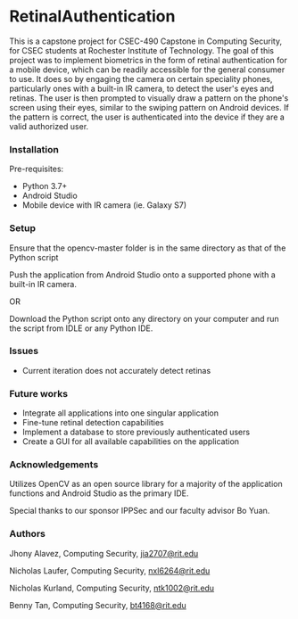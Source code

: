 # RetinalAuthentication
This is a capstone project for CSEC-490 Capstone in Computing Security, for CSEC students at Rochester Institute of Technology. The goal of this project was to implement biometrics in the form of retinal authentication for a mobile device, which can be readily accessible for the general consumer to use. It does so by engaging the camera on certain speciality phones, particularly ones with a built-in IR camera, to detect the user's eyes and retinas. The user is then prompted to visually draw a pattern on the phone's screen using their eyes, similar to the swiping pattern on Android devices. If the pattern is correct, the user is authenticated into the device if they are a valid authorized user. 

### Installation
Pre-requisites:
* Python 3.7+
* Android Studio
* Mobile device with IR camera (ie. Galaxy S7)

### Setup
Ensure that the opencv-master folder is in the same directory as that of the Python script

Push the application from Android Studio onto a supported phone with a built-in IR camera.

OR

Download the Python script onto any directory on your computer and run the script from IDLE or any Python IDE.

### Issues
* Current iteration does not accurately detect retinas 

### Future works
* Integrate all applications into one singular application
* Fine-tune retinal detection capabilities
* Implement a database to store previously authenticated users
* Create a GUI for all available capabilities on the application 

### Acknowledgements
Utilizes OpenCV as an open source library for a majority of the application functions and Android Studio as the primary IDE.

Special thanks to our sponsor IPPSec and our faculty advisor Bo Yuan.

### Authors
Jhony Alavez, Computing Security, jia2707@rit.edu

Nicholas Laufer, Computing Security, nxl6264@rit.edu

Nicholas Kurland, Computing Security, ntk1002@rit.edu

Benny Tan, Computing Security, bt4168@rit.edu
